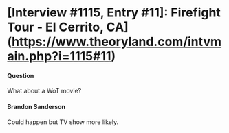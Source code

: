 # [Interview #1115, Entry #11]: Firefight Tour - El Cerrito, CA](https://www.theoryland.com/intvmain.php?i=1115#11)

#### Question

What about a WoT movie?

#### Brandon Sanderson

Could happen but TV show more likely.


